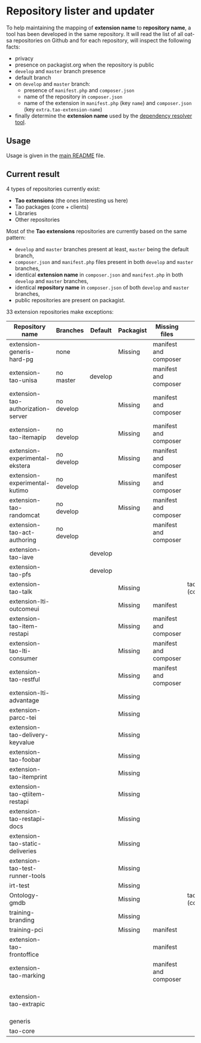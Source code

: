 # Repository lister and updater

To help maintaining the mapping of **extension name** to **repository name**, a tool has been developed in the same repository.
It will read the list of all oat-sa repositories on Github and for each repository, will inspect the following facts:

- privacy
- presence on packagist.org when the repository is public
- `develop` and `master` branch presence
- default branch
- on `develop` and `master` branch:
    - presence of `manifest.php` and `composer.json`
    - name of the repository in `composer.json`
    - name of the extension in `manifest.php` (key `name`) and `composer.json` (key `extra.tao-extension-name`)
- finally determine the **extension name** used by the [dependency resolver tool](dependency-resolver.md).


## Usage

Usage is given in the [main README](../README.md) file.


## Current result

4 types of repositories currently exist:
- **Tao extensions** (the ones interesting us here)
- Tao packages (core + clients)
- Libraries
- Other repositories

Most of the **Tao extensions** repositories are currently based on the same pattern:

- `develop` and `master` branches present at least, `master` being the default branch,
- `composer.json` and `manifest.php` files present in both `develop` and `master` branches,
- identical **extension name** in `composer.json` and `manifest.php` in both `develop` and `master` branches,
- identical **repository name** in `composer.json` of both `develop` and `master` branches,
- public repositories are present on packagist.

33 extension repositories make exceptions:

| Repository name                    | Branches   | Default | Packagist | Missing files         | Repository name         | Extension names                             | 
|------------------------------------|------------|---------|-----------|-----------------------|-------------------------|---------------------------------------------| 
| extension-generis-hard-pg          | none       |         | Missing   | manifest and composer |                         | none                                        | 
| extension-tao-unisa                | no master  | develop |           | manifest and composer |                         |                                             | 
| extension-tao-authorization-server | no develop |         | Missing   | manifest and composer |                         | none                                        | 
| extension-tao-itemapip             | no develop |         | Missing   | manifest and composer |                         | none                                        | 
| extension-experimental-ekstera     | no develop |         | Missing   | manifest and composer |                         |                                             | 
| extension-experimental-kutimo      | no develop |         | Missing   | manifest and composer |                         |                                             | 
| extension-tao-randomcat            | no develop |         | Missing   | manifest and composer |                         |                                             | 
| extension-tao-act-authoring        | no develop |         |           | manifest and composer |                         |                                             | 
| extension-tao-iave                 |            | develop |           |                       |                         |                                             | 
| extension-tao-pfs                  |            | develop |           |                       |                         |                                             | 
| extension-tao-talk                 |            |         | Missing   |                       | taoTalk (composer.json) |                                             | 
| extension-lti-outcomeui            |            |         | Missing   | manifest              |                         |                                             | 
| extension-tao-item-restapi         |            |         | Missing   | manifest and composer |                         |                                             | 
| extension-tao-lti-consumer         |            |         | Missing   | manifest and composer |                         |                                             | 
| extension-tao-restful              |            |         | Missing   | manifest and composer |                         |                                             | 
| extension-lti-advantage            |            |         | Missing   |                       |                         |                                             | 
| extension-parcc-tei                |            |         | Missing   |                       |                         |                                             | 
| extension-tao-delivery-keyvalue    |            |         | Missing   |                       |                         |                                             | 
| extension-tao-foobar               |            |         | Missing   |                       |                         |                                             | 
| extension-tao-itemprint            |            |         | Missing   |                       |                         |                                             | 
| extension-tao-qtiitem-restapi      |            |         | Missing   |                       |                         |                                             | 
| extension-tao-restapi-docs         |            |         | Missing   |                       |                         |                                             | 
| extension-tao-static-deliveries    |            |         | Missing   |                       |                         |                                             | 
| extension-tao-test-runner-tools    |            |         | Missing   |                       |                         |                                             | 
| irt-test                           |            |         | Missing   |                       |                         | irtTest                                     | 
| Ontology-gmdb                      |            |         | Missing   |                       | taoGmdb (composer.json) | taoGmdb                                     | 
| training-branding                  |            |         | Missing   |                       |                         | trainingBranding                            | 
| training-pci                       |            |         | Missing   | manifest              |                         | trainingPci                                 | 
| extension-tao-frontoffice          |            |         |           | manifest              |                         |                                             | 
| extension-tao-marking              |            |         |           | manifest and composer |                         |                                             | 
| extension-tao-extrapic             |            |         |           |                       |                         | taoExtraPic (develop), taoTextHelp (master) | 
| generis                            |            |         |           |                       |                         | generis                                     | 
| tao-core                           |            |         |           |                       |                         | tao                                         | 


